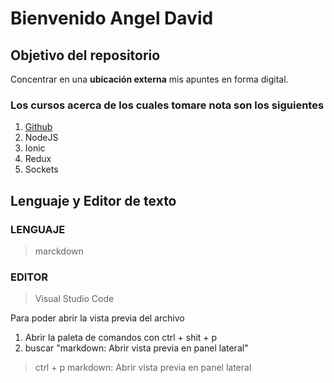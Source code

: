 # Bienvenido Angel David

## Objetivo del repositorio

Concentrar en una **ubicación externa** mis apuntes en forma digital.

### Los cursos acerca de los cuales tomare nota son los siguientes

1. [Github](https://github.com/Roque98/Apuntes/tree/master/01%20-GitHub)
2. NodeJS
3. Ionic
4. Redux
5. Sockets

## Lenguaje y Editor de texto

### LENGUAJE

> marckdown

### EDITOR

> Visual Studio Code

Para poder abrir la vista previa del archivo

1. Abrir la paleta de comandos con ctrl + shit + p
2. buscar "markdown: Abrir vista previa en panel lateral"

> ctrl + p 
> markdown: Abrir vista previa en panel lateral
